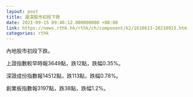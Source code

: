```yaml
---
layout: post
title: 滬深股市初段下跌
date: 2021-09-15 09:46:12.000000000 +08:00
link: https://news.rthk.hk/rthk/ch/component/k2/1610613-20210915.htm
categories: rthk
---
```


內地股市初段下跌。

上證指數較早時報3649點，跌12點，跌幅0.35%。

深證成份指數報14512點，跌113點，跌幅0.78%。

創業板指數報3197點，跌38點，跌幅1.2%。
